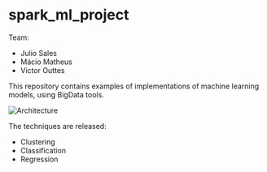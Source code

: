 # spark_ml_project

Team:
 * Julio Sales
 * Mácio Matheus
 * Victor Outtes    

This repository contains examples of implementations of machine learning models, using BigData tools.

![Architecture](https://raw.githubusercontent.com/macio-matheus/spark_ml_project/master/wiki/architecture.png)

The techniques are released:
 * Clustering
 * Classification
 * Regression
